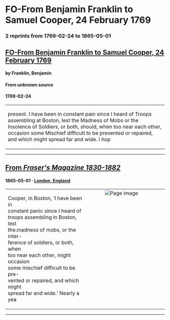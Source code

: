 
# FO-From Benjamin Franklin to Samuel Cooper, 24 February 1769

### 2 reprints from 1769-02-24 to 1865-05-01

## [FO-From Benjamin Franklin to Samuel Cooper, 24 February 1769](https://founders.archives.gov/documents/Franklin/01-16-02-0031)

#### by Franklin, Benjamin

#### From unknown source

#### 1769-02-24

<table style="width: 100%;"><tr><td style="width: 50%">

 present. I have been in constant pain since I heard of Troops assembling at Boston, lest the Madness of Mobs or the Insolence of Soldiers, or both, should, when too near each other, occasion some Mischief difficult to be prevented or repaired, and which might spread far and wide. I hop
</td></tr></table>

---

## [From _Fraser's Magazine 1830-1882_](https://archive.org/details/sim_frasers-magazine_1865-05_71_425/page/n16/mode/1up?view=theater)

#### 1865-05-01 &middot; [London, England](http://dbpedia.org/resource/London)

<table style="width: 100%;"><tr><td style="width: 50%">

  
Cooper, in Boston, ‘I have been in  
constant panic since I heard of  
troops assembling in Boston, lest  
the.madness of mobs, or the inter-  
ference of soldiers, or both, when  
too near each other, might occasion  
some mischief difficult to be pre-  
vented or repaired, and which might  
spread far and wide.’ Nearly a yea
</td><td style="width: 50%; max-height: 75%; margin: auto; display: block;">
<img alt="Page image" src="https://iiif.archive.org/iiif/sim_frasers-magazine_1865-05_71_425&#0036;16/pct:13.327032,39.576174,32.277883,11.368843/600,/0/default.jpg"/>
</td>
</tr></table>

---

